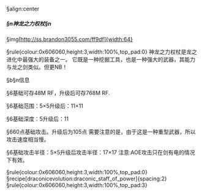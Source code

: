 §align:center
##### §n神龙之力权杖§n

§img[http://ss.brandon3055.com/ff9df]{width:64}

§rule{colour:0x606060,height:3,width:100%,top_pad:0}
神龙之力权杖是龙之进化中最强大的装备之一。
它既是一种挖掘工具，也是一种强大的武器，其能力与龙之剑类似。但更NB！

§b§n信息

§6基础可存48M RF，升级后可存768M RF.

§6基础范围：5×5升级后：11×11

§6基础深度：5升级后：11

§660点基础攻击。升级后为105点
需要注意的是，由于这是一种重型武器，所以攻击速度相当慢。

§6基础攻击半径：5×5升级后攻击半径：17×17
注意:AOE攻击只在剑有电的情况下有效。

§rule{colour:0x606060,height:3,width:100%,top_pad:0}
§recipe[draconicevolution:draconic_staff_of_power]{spacing:2}
§rule{colour:0x606060,height:3,width:100%,top_pad:3}